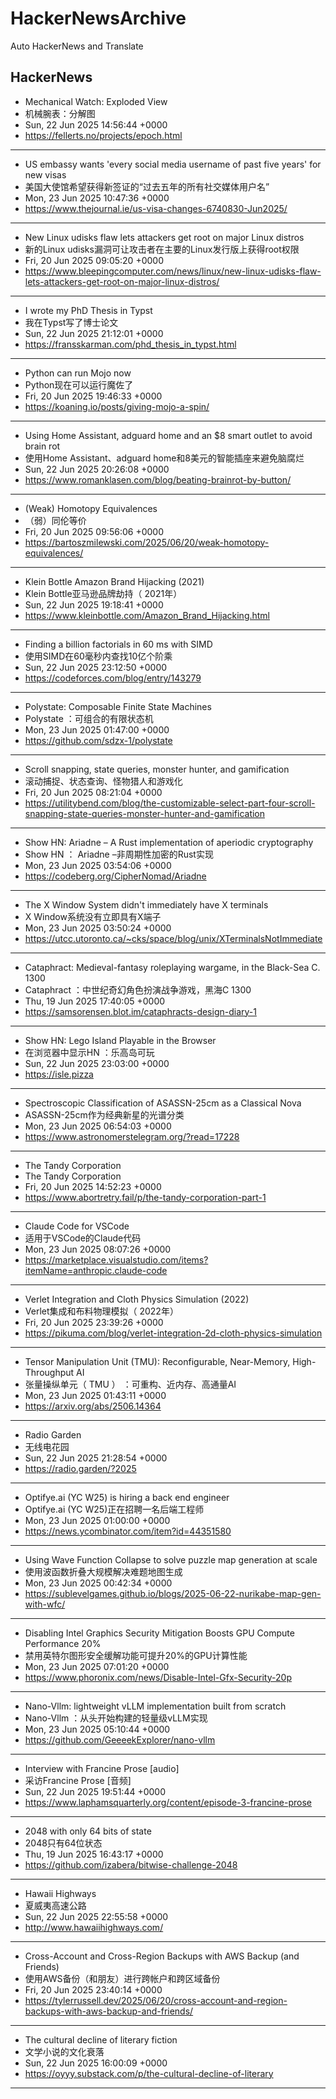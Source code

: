 # HackerNewsArchive
Auto HackerNews and Translate

## HackerNews
* Mechanical Watch: Exploded View
* 机械腕表：分解图
* Sun, 22 Jun 2025 14:56:44 +0000
* https://fellerts.no/projects/epoch.html
----
* US embassy wants 'every social media username of past five years' for new visas
* 美国大使馆希望获得新签证的“过去五年的所有社交媒体用户名”
* Mon, 23 Jun 2025 10:47:36 +0000
* https://www.thejournal.ie/us-visa-changes-6740830-Jun2025/
----
* New Linux udisks flaw lets attackers get root on major Linux distros
* 新的Linux udisks漏洞可让攻击者在主要的Linux发行版上获得root权限
* Fri, 20 Jun 2025 09:05:20 +0000
* https://www.bleepingcomputer.com/news/linux/new-linux-udisks-flaw-lets-attackers-get-root-on-major-linux-distros/
----
* I wrote my PhD Thesis in Typst
* 我在Typst写了博士论文
* Sun, 22 Jun 2025 21:12:01 +0000
* https://fransskarman.com/phd_thesis_in_typst.html
----
* Python can run Mojo now
* Python现在可以运行魔佐了
* Fri, 20 Jun 2025 19:46:33 +0000
* https://koaning.io/posts/giving-mojo-a-spin/
----
* Using Home Assistant, adguard home and an $8 smart outlet to avoid brain rot
* 使用Home Assistant、adguard home和8美元的智能插座来避免脑腐烂
* Sun, 22 Jun 2025 20:26:08 +0000
* https://www.romanklasen.com/blog/beating-brainrot-by-button/
----
* (Weak) Homotopy Equivalences
* （弱）同伦等价
* Fri, 20 Jun 2025 09:56:06 +0000
* https://bartoszmilewski.com/2025/06/20/weak-homotopy-equivalences/
----
* Klein Bottle Amazon Brand Hijacking (2021)
* Klein Bottle亚马逊品牌劫持（ 2021年）
* Sun, 22 Jun 2025 19:18:41 +0000
* https://www.kleinbottle.com/Amazon_Brand_Hijacking.html
----
* Finding a billion factorials in 60 ms with SIMD
* 使用SIMD在60毫秒内查找10亿个阶乘
* Sun, 22 Jun 2025 23:12:50 +0000
* https://codeforces.com/blog/entry/143279
----
* Polystate: Composable Finite State Machines
* Polystate ：可组合的有限状态机
* Mon, 23 Jun 2025 01:47:00 +0000
* https://github.com/sdzx-1/polystate
----
* Scroll snapping, state queries, monster hunter, and gamification
* 滚动捕捉、状态查询、怪物猎人和游戏化
* Fri, 20 Jun 2025 08:21:04 +0000
* https://utilitybend.com/blog/the-customizable-select-part-four-scroll-snapping-state-queries-monster-hunter-and-gamification
----
* Show HN: Ariadne – A Rust implementation of aperiodic cryptography
* Show HN ： Ariadne –非周期性加密的Rust实现
* Mon, 23 Jun 2025 03:54:06 +0000
* https://codeberg.org/CipherNomad/Ariadne
----
* The X Window System didn't immediately have X terminals
* X Window系统没有立即具有X端子
* Mon, 23 Jun 2025 03:50:24 +0000
* https://utcc.utoronto.ca/~cks/space/blog/unix/XTerminalsNotImmediate
----
* Cataphract: Medieval-fantasy roleplaying wargame, in the Black-Sea C. 1300
* Cataphract ：中世纪奇幻角色扮演战争游戏，黑海C 1300
* Thu, 19 Jun 2025 17:40:05 +0000
* https://samsorensen.blot.im/cataphracts-design-diary-1
----
* Show HN: Lego Island Playable in the Browser
* 在浏览器中显示HN ：乐高岛可玩
* Sun, 22 Jun 2025 23:03:00 +0000
* https://isle.pizza
----
* Spectroscopic Classification of ASASSN-25cm as a Classical Nova
* ASASSN-25cm作为经典新星的光谱分类
* Mon, 23 Jun 2025 06:54:03 +0000
* https://www.astronomerstelegram.org/?read=17228
----
* The Tandy Corporation
* The Tandy Corporation
* Fri, 20 Jun 2025 14:52:23 +0000
* https://www.abortretry.fail/p/the-tandy-corporation-part-1
----
* Claude Code for VSCode
* 适用于VSCode的Claude代码
* Mon, 23 Jun 2025 08:07:26 +0000
* https://marketplace.visualstudio.com/items?itemName=anthropic.claude-code
----
* Verlet Integration and Cloth Physics Simulation (2022)
* Verlet集成和布料物理模拟（ 2022年）
* Fri, 20 Jun 2025 23:39:26 +0000
* https://pikuma.com/blog/verlet-integration-2d-cloth-physics-simulation
----
* Tensor Manipulation Unit (TMU): Reconfigurable, Near-Memory, High-Throughput AI
* 张量操纵单元（ TMU ） ：可重构、近内存、高通量AI
* Mon, 23 Jun 2025 01:43:11 +0000
* https://arxiv.org/abs/2506.14364
----
* Radio Garden
* 无线电花园
* Sun, 22 Jun 2025 21:28:54 +0000
* https://radio.garden/?2025
----
* Optifye.ai (YC W25) is hiring a back end engineer
* Optifye.ai (YC W25)正在招聘一名后端工程师
* Mon, 23 Jun 2025 01:00:00 +0000
* https://news.ycombinator.com/item?id=44351580
----
* Using Wave Function Collapse to solve puzzle map generation at scale
* 使用波函数折叠大规模解决难题地图生成
* Mon, 23 Jun 2025 00:42:34 +0000
* https://sublevelgames.github.io/blogs/2025-06-22-nurikabe-map-gen-with-wfc/
----
* Disabling Intel Graphics Security Mitigation Boosts GPU Compute Performance 20%
* 禁用英特尔图形安全缓解功能可提升20%的GPU计算性能
* Mon, 23 Jun 2025 07:01:20 +0000
* https://www.phoronix.com/news/Disable-Intel-Gfx-Security-20p
----
* Nano-Vllm: lightweight vLLM implementation built from scratch
* Nano-Vllm ：从头开始构建的轻量级vLLM实现
* Mon, 23 Jun 2025 05:10:44 +0000
* https://github.com/GeeeekExplorer/nano-vllm
----
* Interview with Francine Prose [audio]
* 采访Francine Prose [音频]
* Sun, 22 Jun 2025 19:51:44 +0000
* https://www.laphamsquarterly.org/content/episode-3-francine-prose
----
* 2048 with only 64 bits of state
* 2048只有64位状态
* Thu, 19 Jun 2025 16:43:17 +0000
* https://github.com/izabera/bitwise-challenge-2048
----
* Hawaii Highways
* 夏威夷高速公路
* Sun, 22 Jun 2025 22:55:58 +0000
* http://www.hawaiihighways.com/
----
* Cross-Account and Cross-Region Backups with AWS Backup (and Friends)
* 使用AWS备份（和朋友）进行跨帐户和跨区域备份
* Fri, 20 Jun 2025 23:40:14 +0000
* https://tylerrussell.dev/2025/06/20/cross-account-and-region-backups-with-aws-backup-and-friends/
----
* The cultural decline of literary fiction
* 文学小说的文化衰落
* Sun, 22 Jun 2025 16:00:09 +0000
* https://oyyy.substack.com/p/the-cultural-decline-of-literary
----

